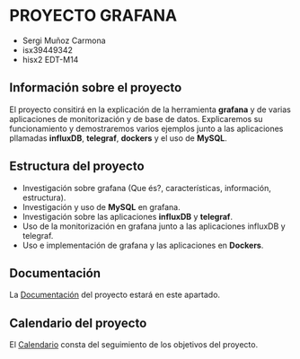 # PROYECTO GRAFANA

* Sergi Muñoz Carmona
* isx39449342
* hisx2 EDT-M14

## Información sobre el proyecto

El proyecto consitirá en la explicación de la herramienta **grafana** y de varias aplicaciones de monitorización y de base de datos. Explicaremos su funcionamiento y demostraremos varios ejemplos junto a las aplicaciones pllamadas **influxDB**, **telegraf**, **dockers** y el uso de **MySQL**.

## Estructura del proyecto

* Investigación sobre grafana (Que és?, características, información, estructura).
* Investigación y uso de **MySQL** en grafana.
* Investigación sobre las aplicaciones **influxDB** y **telegraf**.
* Uso de la monitorización en grafana junto a las aplicaciones influxDB y telegraf.
* Uso e implementación de grafana y las aplicaciones en **Dockers**.

## Documentación

La [Documentación](https://github.com/SergiMC/ProyectoSergiMC/tree/master/Documentaci%C3%B3n) del proyecto estará en este apartado.

## Calendario del proyecto

El [Calendario](https://github.com/SergiMC/ProyectoSergiMC/tree/master/Calendario) consta del seguimiento de los objetivos del proyecto.

